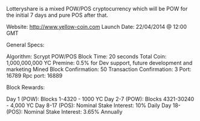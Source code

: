 Lotteryshare is a mixed POW/POS cryptocurrency which will be POW for the initial 7 days and pure POS after that.

Website: http://www.yellow-coin.com
Launch Date: 22/04/2014 @ 12:00 GMT


General Specs:

Algorithm: Scrypt POW/POS 
Block Time: 20 seconds
Total Coin: 1,000,000,000 YC
Premine: 0.5% for Dev support, future development and marketing
Mined Block Confirmation: 50
Transaction Confirmation: 3
Port: 16789
Rpc port: 16889 

Block Rewards:

Day 1 (POW): Blocks 1-4320 - 1000 YC 
Day 2-7 (POW): Blocks 4321-30240 - 4,000 YC
Day 8-17 (POS): Nominal Stake Interest: 10% Daily
Day 18- (POS): Nominal Stake Interest: 3.65% Annually